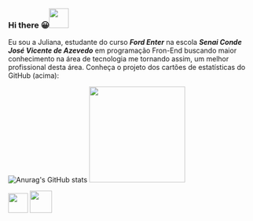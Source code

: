 ### Hi there :grinning:<img height="40" src="https://play-lh.googleusercontent.com/9Wubor79UPrnd2FVUYr7l8YDC5z6fmqxYkAQTp4R9GWNgeSO2k_-qqz467GjgEikx6s">

Eu sou a Juliana, estudante do curso ***Ford Enter*** na escola ***Senai Conde José Vicente de Azevedo*** em programação Fron-End buscando maior conhecimento na área de tecnologia me tornando assim, um melhor profissional desta área.
Conheça o projeto dos cartões de estatísticas do GitHub (acima): 

  ![Anurag's GitHub stats](https://github-readme-stats.vercel.app/api?username=Juliana1800&show_icons=true&theme=gruvbox_light) <img height="195em" src="https://github-readme-stats.vercel.app/api/top-langs/?username=Juliana1800&layout=compact&langs-count=168&theme=transparent">

<img height="40" src="https://cdn.jsdelivr.net/gh/devicons/devicon/icons/illustrator/illustrator-plain.svg" /> <img height="45" src="https://cdn.jsdelivr.net/gh/devicons/devicon/icons/googlecloud/googlecloud-original.svg" />
          
                    
